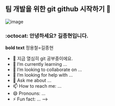 ## 팀 개발을 위한 git github 시작하기 👋

![image](https://github.com/user-attachments/assets/8dec1d36-c87d-4e83-b56d-d2e1f82977d6)

### :octocat: 안녕하세요? 길종현입니다.
**bold text**
정용철=길종현

- 🔭 지금 열심히 git 공부중이에요.
- 🌱 I’m currently learning ...
- 👯 I’m looking to collaborate on ...
- 🤔 I’m looking for help with ...
- 💬 Ask me about ...
- 📫 How to reach me: ...
- 😄 Pronouns: ...
- ⚡ Fun fact: ...
-->

